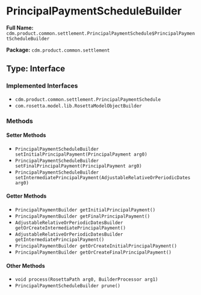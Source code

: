 # PrincipalPaymentScheduleBuilder

**Full Name:** `cdm.product.common.settlement.PrincipalPaymentSchedule$PrincipalPaymentScheduleBuilder`

**Package:** `cdm.product.common.settlement`

## Type: Interface

### Implemented Interfaces

- `cdm.product.common.settlement.PrincipalPaymentSchedule`
- `com.rosetta.model.lib.RosettaModelObjectBuilder`

### Methods

#### Setter Methods

- `PrincipalPaymentScheduleBuilder setInitialPrincipalPayment(PrincipalPayment arg0)`
- `PrincipalPaymentScheduleBuilder setFinalPrincipalPayment(PrincipalPayment arg0)`
- `PrincipalPaymentScheduleBuilder setIntermediatePrincipalPayment(AdjustableRelativeOrPeriodicDates arg0)`

#### Getter Methods

- `PrincipalPaymentBuilder getInitialPrincipalPayment()`
- `PrincipalPaymentBuilder getFinalPrincipalPayment()`
- `AdjustableRelativeOrPeriodicDatesBuilder getOrCreateIntermediatePrincipalPayment()`
- `AdjustableRelativeOrPeriodicDatesBuilder getIntermediatePrincipalPayment()`
- `PrincipalPaymentBuilder getOrCreateInitialPrincipalPayment()`
- `PrincipalPaymentBuilder getOrCreateFinalPrincipalPayment()`

#### Other Methods

- `void process(RosettaPath arg0, BuilderProcessor arg1)`
- `PrincipalPaymentScheduleBuilder prune()`

